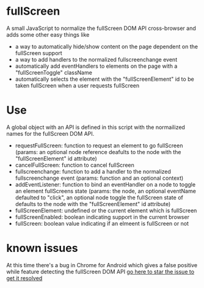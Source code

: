 fullScreen
==========

A small JavaScript to normalize the fullScreen DOM API cross-browser and adds some other easy things like
* a way to automatically hide/show content on the page dependent on the fullScreen support
* a way to add handlers to the normalized fullscreenchange event
* automatically add eventHandlers to elements on the page with a "fullScreenToggle" className
* automatically selects the element with the "fullScreenElement" id to be taken fullScreen when a user requests fullScreen

Use
=========
A global object with an API is defined in this script with the normailized names for the fullScreen DOM API.
* requestFullScreen:  function to request an element to go fullScreen (params: an optional node reference deafults to the node with the "fullScreenElement" id attribute)
* cancelFullScreen:   function to cancel fullScreen
* fullscreenchange:   function to add a handler to the normalized fullscreenchange event (params: function and an optional context)
* addEventListener:   function to bind an eventHandler on a node to toggle an element fullScreens state (params: the node, an optional eventName defaulted to "click", an optional node toggle the fullScreen state of defaults to the node with the "fullScreenElement" id attribute)
* fullScreenElement:  undefined or the current element which is fullScreen
* fullScreenEnabled:  boolean indicating support in the current browser
* fullScreen:         boolean value indicating if an elmeent is fullScreen or not

known issues
=========
At this time there's a bug in Chrome for Android which gives a false positive while feature detecting the fullScreen DOM API [go here to star the issue to get it resolved](https://code.google.com/p/chromium/issues/detail?id=180734 "go here to star the issue")
